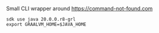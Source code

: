 Small CLI wrapper around https://command-not-found.com

```
sdk use java 20.0.0.r8-grl
export GRAALVM_HOME=$JAVA_HOME
```

